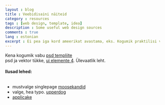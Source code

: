 ```yaml
---
layout : blog
title : Veebidisaini näiteid
category : resources
tags : [web design, template, idea]
description : Some useful web design sources
comments : true
lang : estonian
excerpt : Ei pea iga kord ameerikat avastama, eks. Kogumik praktilisi veebidisaini alaseid kohti.
---
```


Kena kogumik vabu [psd templiite](http://medleyweb.com/freebies/45-extremely-high-quality-free-psd-website-templates/)  
psd ja vektor tükke, [ui elemente 4](http://xooplate.com/templates/browse/category/ui-elements). Ülevaatlik leht.

#### Ilusad lehed:
######
- mustvalge singlepage [moosekandid](http://www.routalempi.fi/)
- valge, hea typo. [upperdog](http://upperdog.se/design/)
- [applicake](http://applicake.com/)